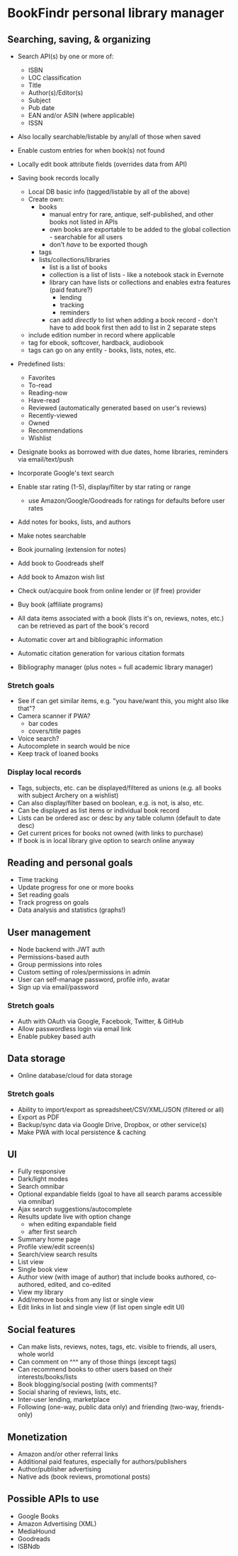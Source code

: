 # BookFindr personal library manager

## Searching, saving, & organizing

- Search API(s) by one or more of:
	- ISBN
	- LOC classification
	- Title
	- Author(s)/Editor(s)
	- Subject
	- Pub date
	- EAN and/or ASIN (where applicable)
	- ISSN

- Also locally searchable/listable by any/all of those when saved
- Enable custom entries for when book(s) not found
- Locally edit book attribute fields (overrides data from API)
- Saving book records locally
	- Local DB basic info (tagged/listable by all of the above)
	- Create own:
		- books
			- manual entry for rare, antique, self-published, and other books not listed in APIs
			- own books are exportable to be added to the global collection - searchable for all users
			- don't _have_ to be exported though
		- tags
		- lists/collections/libraries
			- list is a list of books
			- collection is a list of lists - like a notebook stack in Evernote
			- library can have lists or collections and enables extra features (paid feature?)
				- lending
				- tracking
				- reminders
			- can add _directly_ to list when adding a book record - don't have to add book first then add to list in 2 separate steps
	- include edition number in record where applicable
	- tag for ebook, softcover, hardback, audiobook
	- tags can go on any entity - books, lists, notes, etc.
- Predefined lists:
	- Favorites
	- To-read
	- Reading-now
	- Have-read
	- Reviewed (automatically generated based on user's reviews)
	- Recently-viewed
	- Owned
	- Recommendations
	- Wishlist
- Designate books as borrowed with due dates, home libraries, reminders via email/text/push
- Incorporate Google's text search
- Enable star rating (1-5), display/filter by star rating or range
	- use Amazon/Google/Goodreads for ratings for defaults before user rates
- Add notes for books, lists, and authors
- Make notes searchable
- Book journaling (extension for notes)
- Add book to Goodreads shelf
- Add book to Amazon wish list
- Check out/acquire book from online lender or (if free) provider
- Buy book (affiliate programs)
- All data items associated with a book (lists it's on, reviews, notes, etc.) can be retrieved as part of the book's record
- Automatic cover art and bibliographic information
- Automatic citation generation for various citation formats
- Bibliography manager (plus notes = full academic library manager)

### Stretch goals

- See if can get similar items, e.g. "you have/want this, you might also like that"?
- Camera scanner if PWA?
	- bar codes
	- covers/title pages
- Voice search?
- Autocomplete in search would be nice
- Keep track of loaned books

### Display local records

- Tags, subjects, etc. can be displayed/filtered as unions (e.g. all books with subject Archery on a wishlist)
- Can also display/filter based on boolean, e.g. is not, is also, etc.
- Can be displayed as list items or individual book record
- Lists can be ordered asc or desc by any table column (default to date desc)
- Get current prices for books not owned (with links to purchase)
- If book is in local library give option to search online anyway

## Reading and personal goals

- Time tracking
- Update progress for one or more books
- Set reading goals
- Track progress on goals
- Data analysis and statistics (graphs!)

## User management

- Node backend with JWT auth
- Permissions-based auth
- Group permissions into roles
- Custom setting of roles/permissions in admin
- User can self-manage password, profile info, avatar
- Sign up via email/password

### Stretch goals

- Auth with OAuth via Google, Facebook, Twitter, & GitHub
- Allow passwordless login via email link
- Enable pubkey based auth

## Data storage

- Online database/cloud for data storage

### Stretch goals

- Ability to import/export as spreadsheet/CSV/XML/JSON (filtered or all)
- Export as PDF
- Backup/sync data via Google Drive, Dropbox, or other service(s)
- Make PWA with local persistence & caching

## UI

- Fully responsive
- Dark/light modes
- Search omnibar
- Optional expandable fields (goal to have all search params accessible via omnibar)
- Ajax search suggestions/autocomplete
- Results update live with option change
	- when editing expandable field
	- after first search
- Summary home page
- Profile view/edit screen(s)
- Search/view search results
- List view
- Single book view
- Author view (with image of author) that include books authored, co-authored, edited, and co-edited
- View my library
- Add/remove books from any list or single view
- Edit links in list and single view (if list open single edit UI)

## Social features

- Can make lists, reviews, notes, tags, etc. visible to friends, all users, whole world
- Can comment on ^^^ any of those things (except tags)
- Can recommend books to other users based on their interests/books/lists
- Book blogging/social posting (with comments)?
- Social sharing of reviews, lists, etc.
- Inter-user lending, marketplace
- Following (one-way, public data only) and friending (two-way, friends-only)

## Monetization

- Amazon and/or other referral links
- Additional paid features, especially for authors/publishers
- Author/publisher advertising
- Native ads (book reviews, promotional posts)

## Possible APIs to use

- Google Books
- Amazon Advertising (XML)
- MediaHound
- Goodreads
- ISBNdb
